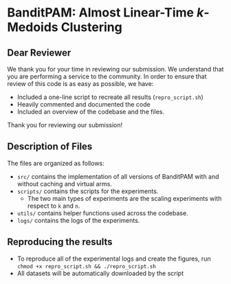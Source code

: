 # BanditPAM: Almost Linear-Time $k$-Medoids Clustering

## Dear Reviewer

We thank you for your time in reviewing our submission. 
We understand that you are performing a service to the community.
In order to ensure that review of this code is as easy as possible, we have:
- Included a one-line script to recreate all results (`repro_script.sh`)
- Heavily commented and documented the code
- Included an overview of the codebase and the files.

Thank you for reviewing our submission!

## Description of Files

The files are organized as follows:

- `src/` contains the implementation of all versions of BanditPAM with and without caching and virtual arms.
- `scripts/` contains the scripts for the experiments.
  - The two main types of experiments are the scaling experiments with respect to `k` and `n`.
- `utils/` contains helper functions used across the codebase.
- `logs/` contains the logs of the experiments.

## Reproducing the results
- To reproduce all of the experimental logs and create the figures, run `chmod +x repro_script.sh && ./repro_script.sh`
- All datasets will be automatically downloaded by the script
